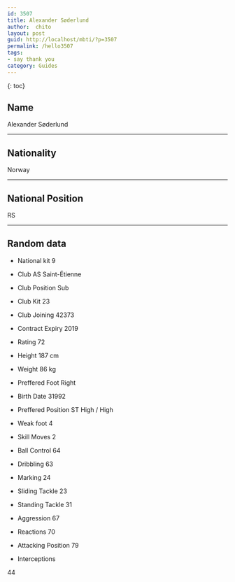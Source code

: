 ```yaml
---
id: 3507
title: Alexander Søderlund
author:  chito 
layout: post
guid: http://localhost/mbti/?p=3507
permalink: /hello3507
tags:
- say thank you
category: Guides
---
```



{: toc}


## Name  
Alexander Søderlund 

* * *

## Nationality  
Norway 

* * *

## National Position  
RS 

* * *

## Random data 

  * National kit 
9 

  * Club 
AS Saint-Étienne 

  * Club Position 
Sub 

  * Club Kit 
23 

  * Club Joining 
42373 

  * Contract Expiry 
2019 

  * Rating 
72 

  * Height 
187 cm 

  * Weight 
86 kg 

  * Preffered Foot 
Right 

  * Birth Date 
31992 

  * Preffered Position 
ST High / High 

  * Weak foot 
4 

  * Skill Moves 
2 

  * Ball Control 
64 

  * Dribbling 
63 

  * Marking 
24 

  * Sliding Tackle 
23 

  * Standing Tackle 
31 

  * Aggression 
67 

  * Reactions 
70 

  * Attacking Position 
79 

  * Interceptions 

44</ul>